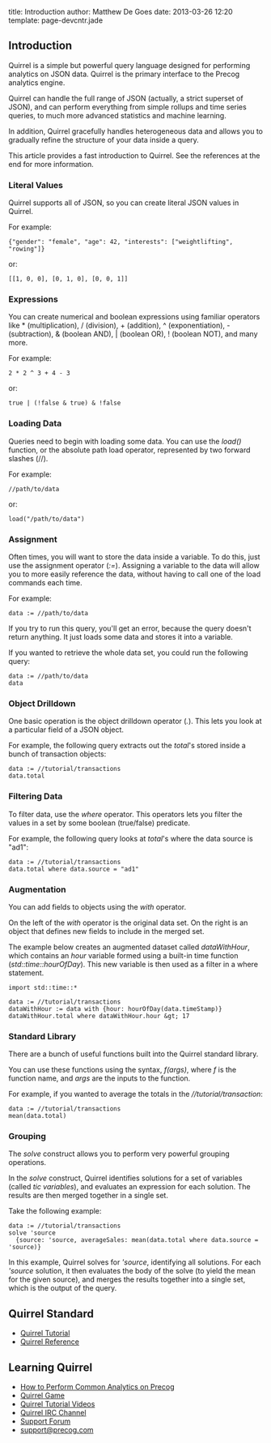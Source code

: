 title: Introduction
author: Matthew De Goes 
date: 2013-03-26 12:20 
template: page-devcntr.jade

## Introduction

Quirrel is a simple but powerful query language designed for performing analytics 
on JSON data. Quirrel is the primary interface to the Precog analytics engine.

Quirrel can handle the full range of JSON (actually, a strict 
superset of JSON), and can perform everything from simple rollups and
time series queries, to much more advanced statistics and machine learning.

In addition, Quirrel gracefully handles heterogeneous data and allows you
to gradually refine the structure of your data inside a query.

This article provides a fast introduction to Quirrel. See the references
at the end for more information.

### Literal Values

Quirrel supports all of JSON, so you can create literal JSON values in Quirrel.

For example:

    {"gender": "female", "age": 42, "interests": ["weightlifting", "rowing"]}
    
or:

    [[1, 0, 0], [0, 1, 0], [0, 0, 1]]
    
### Expressions

You can create numerical and boolean expressions using familiar operators like * (multiplication),
/ (division), + (addition), ^ (exponentiation), - (subtraction), & (boolean AND), | (boolean OR),
! (boolean NOT), and many more.

For example:

    2 * 2 ^ 3 + 4 - 3
    
or:

    true | (!false & true) & !false

### Loading Data

Queries need to begin with loading some data. You can use the *load()* function,
or the absolute path load operator, represented by two forward slashes (//).

For example:

    //path/to/data

or:

    load("/path/to/data")

### Assignment

Often times, you will want to store the data inside a variable. To do this, just
use the assignment operator (*:=*). Assigning a variable to the data will 
allow you to more easily reference the data, without having to call one of
the load commands each time.

For example:
    
    data := //path/to/data
    
If you try to run this query, you'll get an error, because the query doesn't return
anything. It just loads some data and stores it into a variable.

If you wanted to retrieve the whole data set, you could run the following query:

    data := //path/to/data
    data

### Object Drilldown

One basic operation is the object drilldown operator (*.*). This lets you
look at a particular field of a JSON object.

For example, the following query extracts out the *total*'s stored inside
a bunch of transaction objects:
    
    data := //tutorial/transactions
    data.total    

### Filtering Data

To filter data, use the *where* operator. This operators lets you filter the 
values in a set by some boolean (true/false) predicate.

For example, the following query looks at *total*'s where the data source
is "ad1":
    
    data := //tutorial/transactions
    data.total where data.source = "ad1"

### Augmentation
    
You can add fields to objects using the *with* operator.

On the left of the *with* operator is the original data set. On the right is an
object that defines new fields to include in the merged set.

The example below creates an augmented dataset called *dataWithHour*,
which contains an *hour* variable formed using a built-in time function 
(*std::time::hourOfDay*). This new variable is then used as a filter in a
where statement.
    
    import std::time::*
    
    data := //tutorial/transactions
    dataWithHour := data with {hour: hourOfDay(data.timeStamp)}
    dataWithHour.total where dataWithHour.hour &gt; 17

### Standard Library

There are a bunch of useful functions built into the Quirrel standard library.

You can use these functions using the syntax, *f(args)*, where *f* is the function
name, and *args* are the inputs to the function.

For example, if you wanted to average the totals in the *//tutorial/transaction*:
    
    data := //tutorial/transactions
    mean(data.total)
    
### Grouping

The *solve* construct allows you to perform very powerful grouping operations.

In the *solve* construct, Quirrel identifies solutions for a set of variables
(called *tic variables*), and evaluates an expression for each solution. The
results are then merged together in a single set.

Take the following example:

    data := //tutorial/transactions
    solve 'source
      {source: 'source, averageSales: mean(data.total where data.source = 'source)}

In this example, Quirrel solves for *'source*, identifying all solutions. For each *'source*
solution, it then evaluates the body of the solve (to yield the mean for the given source), 
and merges the results together into a single set, which is the output of the query.

## Quirrel Standard

  * [Quirrel Tutorial](http://quirrel-lang.org/tutorial.html)
  * [Quirrel Reference](http://quirrel-lang.org/reference.html)

## Learning Quirrel

  * [How to Perform Common Analytics on Precog](/developers/how-tos/common-analytics/)
  * [Quirrel Game](http://www2.precog.com/learn-quirrel-level-1)
  * [Quirrel Tutorial Videos](http://www.youtube.com/user/PrecogPlatform)
  * [Quirrel IRC Channel](irc://irc.freenode.net:6667/quirrel)
  * [Support Forum](mailto:support@precog.com)
  * [support@precog.com](mailto:support@precog.com)

  

